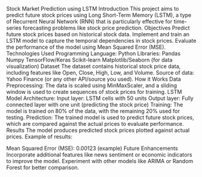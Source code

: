 Stock Market Prediction using LSTM
Introduction
This project aims to predict future stock prices using Long Short-Term Memory (LSTM), a type of Recurrent Neural Network (RNN) that is particularly effective for time-series forecasting problems like stock price prediction.
Objectives
Predict future stock prices based on historical stock data.
Implement and train an LSTM model to capture the temporal dependencies in stock prices.
Evaluate the performance of the model using Mean Squared Error (MSE).
Technologies Used
Programming Language: Python
Libraries:
Pandas
Numpy
TensorFlow/Keras
Scikit-learn
Matplotlib/Seaborn (for data visualization)
Dataset
The dataset contains historical stock price data, including features like Open, Close, High, Low, and Volume.
Source of data: Yahoo Finance (or any other API/source you used).
How it Works
Data Preprocessing: The data is scaled using MinMaxScaler, and a sliding window is used to create sequences of stock prices for training.
LSTM Model Architecture:
Input layer: LSTM cells with 50 units
Output layer: Fully connected layer with one unit (predicting the stock price)
Training: The model is trained on 80% of the data, with the remaining 20% used for testing.
Prediction: The trained model is used to predict future stock prices, which are compared against the actual prices to evaluate performance.
Results
The model produces predicted stock prices plotted against actual prices. Example of results:


Mean Squared Error (MSE): 0.00123 (example)
Future Enhancements
Incorporate additional features like news sentiment or economic indicators to improve the model.
Experiment with other models like ARIMA or Random Forest for better comparison.
